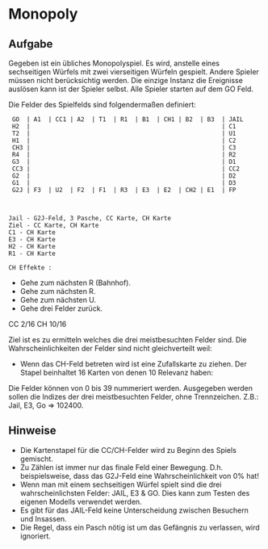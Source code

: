 Monopoly
========

Aufgabe
-------
Gegeben ist ein übliches Monopolyspiel. Es wird, anstelle eines sechseitigen Würfels mit zwei vierseitigen Würfeln gespielt. Andere Spieler müssen nicht berücksichtig werden. Die einzige Instanz die Ereignisse auslösen kann ist der Spieler selbst. Alle Spieler starten auf dem GO Feld. 

Die Felder des Spielfelds sind folgendermaßen definiert:

	 GO  | A1  | CC1 | A2  | T1  | R1  | B1  | CH1 | B2  | B3  | JAIL
	 H2  |                                                     | C1
	 T2  |                                                     | U1
	 H1  |                                                     | C2
	 CH3 |                                                     | C3
	 R4  |                                                     | R2
	 G3  |                                                     | D1
	 CC3 |                                                     | CC2
	 G2  |                                                     | D2
	 G1  |                                                     | D3
	 G2J | F3  | U2  | F2  | F1  | R3  | E3  | E2  | CH2 | E1  | FP
	 
	 
	 
	Jail - G2J-Feld, 3 Pasche, CC Karte, CH Karte
	Ziel - CC Karte, CH Karte
	C1 - CH Karte
	E3 - CH Karte
	H2 - CH Karte
	R1 - CH Karte
	
	CH Effekte :
   * Gehe zum nächsten R (Bahnhof).
   * Gehe zum nächsten R.
   * Gehe zum nächsten U.
   * Gehe drei Felder zurück.

   CC 2/16
   CH 10/16

Ziel ist es zu ermitteln welches die drei meistbesuchten Felder sind. Die Wahrscheinlichkeiten der Felder sind nicht gleichverteilt weil:

 * Wenn das CH-Feld betreten wird ist eine Zufallskarte zu ziehen. Der Stapel beinhaltet 16 Karten von denen 10 Relevanz haben:

Die Felder können von 0 bis 39 nummeriert werden. Ausgegeben werden sollen die Indizes der drei meistbesuchten Felder, ohne Trennzeichen. Z.B.: Jail, E3, Go => 102400.

Hinweise
--------
 * Die Kartenstapel für die CC/CH-Felder wird zu Beginn des Spiels gemischt.
 * Zu Zählen ist immer nur das finale Feld einer Bewegung. D.h. beispielsweise, dass das G2J-Feld eine Wahrscheinlichkeit von 0% hat!
 * Wenn man mit einem sechseitigen Würfel spielt sind die drei wahrscheinlichsten Felder: JAIL, E3 & GO. Dies kann zum Testen des eigenen Modells verwendet werden.
 * Es gibt für das JAIL-Feld keine Unterscheidung zwischen Besuchern und Insassen.
 * Die Regel, dass ein Pasch nötig ist um das Gefängnis zu verlassen, wird ignoriert.
